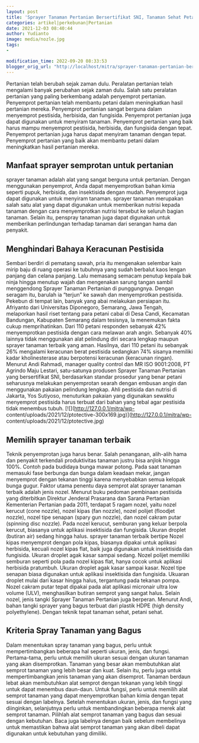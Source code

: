 ```yaml
---
layout: post
title: 'Sprayer Tanaman Pertanian Bersertifikat SNI, Tanaman Sehat Petani Pun Aman'
categories: artikel|perkebunan|Pertanian
date: 2021-12-03 08:40:44
author: Yudianto
image: media/nozle.jpg
tags:
- 

modification_time: 2022-09-20 08:33:53
blogger_orig_url: "http://localhost/mitra/sprayer-tanaman-pertanian-bersertifikat.html"
---
```


Pertanian telah berubah sejak zaman dulu. Peralatan pertanian telah mengalami
banyak perubahan sejak zaman dulu. Salah satu peralatan pertanian yang paling
berkembang adalah penyemprot pertanian. Penyemprot pertanian telah membantu
petani dalam meningkatkan hasil pertanian mereka. Penyemprot pertanian sangat
berguna dalam menyemprot pestisida, herbisida, dan fungisida. Penyemprot
pertanian juga dapat digunakan untuk menyiram tanaman. Penyemprot pertanian
yang baik harus mampu menyemprot pestisida, herbisida, dan fungisida dengan
tepat. Penyemprot pertanian juga harus dapat menyiram tanaman dengan tepat.
Penyemprot pertanian yang baik akan membantu petani dalam meningkatkan hasil
pertanian mereka.

## Manfaat sprayer semprotan untuk pertanian

sprayer tanaman adalah alat yang sangat berguna untuk pertanian. Dengan
menggunakan penyemprot, Anda dapat menyemprotkan bahan kimia seperti pupuk,
herbisida, dan insektisida dengan mudah. Penyemprot juga dapat digunakan untuk
menyiram tanaman. sprayer tanaman merupakan salah satu alat yang dapat
digunakan untuk memberikan nutrisi kepada tanaman dengan cara menyemprotkan
nutrisi tersebut ke seluruh bagian tanaman. Selain itu, penspray tanaman juga
dapat digunakan untuk memberikan perlindungan terhadap tanaman dari serangan
hama dan penyakit.

## Menghindari Bahaya Keracunan Pestisida

Sembari berdiri di pematang sawah, pria itu mengenakan selembar kain mirip
baju di ruang operasi ke tubuhnya yang sudah berbalut kaos lengan panjang dan
celana panjang. Lalu memasang semacam penutup kepala bak ninja hingga menutup
wajah dan mengenakan sarung tangan sambil menggendong Sprayer Tanaman
Pertanian di punggungnya. Dengan seragam itu, barulah ia “terjun” ke sawah dan
menyemprotkan pestisida. Pekebun di tempat lain, banyak yang abai melakukan
persiapan itu. Afriyanto dari Universitas Diponegoro, Semarang, Jawa Tengah,
melaporkan hasil riset tentang para petani cabai di Desa Candi, Kecamatan
Bandungan, Kabupaten Semarang dalam tesisnya, la menemukan fakta cukup
memprihatinkan. Dari 110 petani responden sebanyak 42% menyemprotkan pestisida
dengan cara melawan arah angin. Sebanyak 40% lainnya tidak menggunakan alat
pelindung diri secara lengkap maupun sprayer tanaman terbaik yang aman.
Hasilnya, dari 110 petani itu sebanyak 26% mengalami keracunan berat pestisida
sedangkan 74% sisanya memiliki kadar kholinesterase atau berpotensi keracunan
(keracunan ringan). Menurut Andi Rahmadi, manager quality control dan MR ISO
9001:2008, PT Agrindo Maju Lestari, satu-satunya produsen Sprayer Tanaman
Pertanian yang bersertifikat SNI, berdasarkan standar prosedur yang benar
petani seharusnya melakukan penyemprotan searah dengan embusan angin dan
menggunakan pakaian pelindung lengkap. Ahli pestisida dan nutrisi di Jakarta,
Yos Sutiyoso, menuturkan pakaian yang digunakan sewaktu menyemprot pestisida
harus terbuat dari bahan yang tebal agar pestisida tidak menembus tubuh.
[![](http://127.0.0.1/mitra/wp-
content/uploads/2021/12/ptotective-300x169.jpg)](http://127.0.0.1/mitra/wp-
content/uploads/2021/12/ptotective.jpg)

## Memilih sprayer tanaman terbaik

Teknik penyemprotan juga harus benar. Salah penanganan, alih-alih hama dan
penyakit terkendali produktivitas tanaman justru bisa anjlok hingga 100%.
Contoh pada budidaya bunga mawar potong. Pada saat tanaman memasuki fase
berbunga dan bunga dalam keadaan mekar, jangan menyemprot dengan tekanan
tinggi karena menyebabkan semua kelopak bunga gugur. Faktor utama penentu daya
semprot alat sprayer tanaman terbaik adalah jenis nozel. Menurut buku pedoman
pembinaan pestisida yang diterbitkan Direktur Jenderal Prasarana dan Sarana
Pertanian Kementerian Pertanian pada 2011, terdapat 5 ragam nozel, yaitu nozel
kerucut (cone nozzle), nozel kipas (fan nozzle), nozel polijet (floodjet
nozzle), nozel tipe senapan (spary gun nozzle), dan nozel cakram putar
(spinning disc nozzle). Pada nozel kerucut, semburan yang keluar berpola
kerucut, biasanya untuk aplikasi insektisida dan fungisida. Ukuran droplet
(butiran air) sedang hingga halus. sprayer tanaman terbaik bertipe Nozel kipas
menyemprot dengan pola kipas, biasanya dipakai untuk aplikasi herbisida,
kecuali nozel kipas flat, baik juga digunakan untuk insektisida dan fungisida.
Ukuran droplet agak kasar sampai sedang. Nozel polijet memiliki semburan
seperti pola pada nozel kipas flat, hanya cocok untuk aplikasi herbisida
pratumbuh. Ukuran droplet agak kasar sampai kasar. Nozel tipe senapan biasa
digunakan untuk aplikasi insektisida dan fungisida. Ukuaran droplet mulai dari
kasar hingga halus, tergantung pada tekanan pompa. Nozel cakram putar tepat
dipakai pada alat aplikasi micronair ultra low volume (ULV), menghasilkan
butiran semprot yang sangat halus. Selain nozel, jenis tangki Sprayer Tanaman
Pertanian juga berperan. Menurut Andi, bahan tangki sprayer yang bagus terbuat
dari plastik HDPE (high density polyethylene). Dengan teknik tepat tanaman
sehat, petani sehat.

## Kriteria Spray Tanaman yang Bagus

Dalam menentukan spray tanaman yang bagus, perlu untuk mempertimbangkan
beberapa hal seperti ukuran, jenis, dan fungsi. Pertama-tama, perlu untuk
memilih ukuran sesuai dengan ukuran tanaman yang akan disemprotkan. Tanaman
yang besar akan membutuhkan alat semprot tanaman yang lebih besar dan kuat.
Selain itu, perlu juga untuk mempertimbangkan jenis tanaman yang akan
disemprot. Tanaman berdaun lebat akan membutuhkan alat semprot dengan tekanan
yang lebih tinggi untuk dapat menembus daun-daun. Untuk fungsi, perlu untuk
memilih alat semprot tanaman yang dapat menyemprotkan bahan kimia dengan tepat
sesuai dengan labelnya. Setelah menentukan ukuran, jenis, dan fungsi yang
diinginkan, selanjutnya perlu untuk membandingkan beberapa merek alat semprot
tanaman. Pilihlah alat semprot tanaman yang bagus dan sesuai dengan kebutuhan.
Baca juga labelnya dengan baik sebelum membelinya untuk memastikan bahwa alat
semprot tanaman yang akan dibeli dapat digunakan untuk kebutuhan yang
dimiliki.


